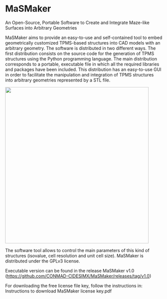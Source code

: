 # MaSMaker
An Open-Source, Portable Software to Create and Integrate Maze-like Surfaces into Arbitrary Geometries

MaSMaker aims to provide an easy-to-use and self-contained tool to embed geometrically customized TPMS-based structures into CAD models with an arbitrary geometry. The software is distributed in two different ways. The first distribution consists on the source code for the generation of TPMS structures using the Python programming language. The main distribution corresponds to a portable, executable file in which all the required libraries and packages have been included. This distribution has an easy-to-use GUI in order to facilitate the manipulation and integration of TPMS structures into arbitrary geometries represented by a STL file.

<img src="https://user-images.githubusercontent.com/89549378/178032184-0831dd82-d7d7-41b9-9e18-a4003de2174e.png" width="460" height="500">

The software tool allows to control the main parameters of this kind of structures (isovalue, cell resolution and unit cell size). MaSMaker is distributed under the GPLv3 license.

Executable version can be found in the release MaSMaker v1.0 (https://github.com/CONMAD-CIDESIMX/MaSMaker/releases/tag/v1.0)

For downloading the free license file key, follow the instructions in: Instructions to download MaSMaker license key.pdf
